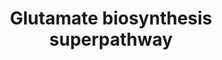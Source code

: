 ---
annotations:
- type: Pathway Ontology
  value: glutamic acid/glutamate biosynthetic pathway
authors:
- M.Braymer
- MaintBot
- Ddigles
- Egonw
- Mkutmon
- Eweitz
description: 'Yeast cells contain 3 pathways for the synthesis of glutamate.  Two
  pathways are mediated by two isoforms of glutamate dehydrogenase, encoded by GDH1
  and GDH3 (CITS: [2989290])(CITS: [9287019]).  The third pathway is driven by the
  combined activities of glutamine synthetase and glutamate synthase, encoded by GLN1
  and GLT1, respectively (CITS: [2570348])(CITS: [8923741]).  Studies of GDH1 and
  GDH3 regulation indicate that the cell uses these isoforms under different growth
  conditions (CITS: [11562373]).  Expression of GDH3 is induced by ethanol and repressed
  by glucose, whereas GDH1 expression is high in either carbon source.  Gdh1p uses
  alpha-ketoglutarate at a higher rate than Gdh3p.  Thus, under fermentative growth
  conditions, Gdh1p drives glutamate biosynthesis, whereas in nonfermentable or limiting
  carbon sources, Gdh3p is the key isoform involved in balancing distribution of alpha-ketoglutarate
  to glutamate biosynthesis and energy metabolism.  SOURCE: SGD pathways, http://pathway.yeastgenome.org/server.html'
last-edited: 2021-05-20
organisms:
- Saccharomyces cerevisiae
redirect_from:
- /index.php/Pathway:WP191
- /instance/WP191
schema-jsonld:
- '@context': https://schema.org/
  '@id': https://wikipathways.github.io/pathways/WP191.html
  '@type': Dataset
  creator:
    '@type': Organization
    name: WikiPathways
  description: 'Yeast cells contain 3 pathways for the synthesis of glutamate.  Two
    pathways are mediated by two isoforms of glutamate dehydrogenase, encoded by GDH1
    and GDH3 (CITS: [2989290])(CITS: [9287019]).  The third pathway is driven by the
    combined activities of glutamine synthetase and glutamate synthase, encoded by
    GLN1 and GLT1, respectively (CITS: [2570348])(CITS: [8923741]).  Studies of GDH1
    and GDH3 regulation indicate that the cell uses these isoforms under different
    growth conditions (CITS: [11562373]).  Expression of GDH3 is induced by ethanol
    and repressed by glucose, whereas GDH1 expression is high in either carbon source.  Gdh1p
    uses alpha-ketoglutarate at a higher rate than Gdh3p.  Thus, under fermentative
    growth conditions, Gdh1p drives glutamate biosynthesis, whereas in nonfermentable
    or limiting carbon sources, Gdh3p is the key isoform involved in balancing distribution
    of alpha-ketoglutarate to glutamate biosynthesis and energy metabolism.  SOURCE:
    SGD pathways, http://pathway.yeastgenome.org/server.html'
  keywords:
  - GDH3
  - phosphate
  - IDP3
  - NADPH
  - ATP
  - L-glutamate
  - GLN1
  - isocitrate
  - NH3
  - 2-oxoglutarate
  - GLT1
  - H+
  - IDP2
  - NAD
  - CO2
  - ADP
  - NADH
  - GDH1
  - 2 L-glutamate
  - L-glutamine
  - H2O
  - IDP1
  - NADP
  license: CC0
  name: Glutamate biosynthesis superpathway
seo: CreativeWork
title: Glutamate biosynthesis superpathway
wpid: WP191
---